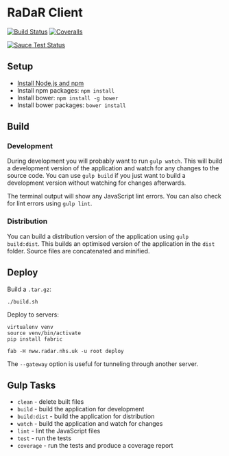 # RaDaR Client

[![Build Status](https://img.shields.io/travis/renalreg/radar-client/master.svg)](https://travis-ci.org/renalreg/radar-client) [![Coveralls](https://img.shields.io/coveralls/renalreg/radar-client.svg)](https://coveralls.io/github/renalreg/radar-client)

[![Sauce Test Status](https://saucelabs.com/browser-matrix/radar.svg)](https://saucelabs.com/u/radar)

## Setup

* [Install Node.js and npm](https://nodejs.org/en/download/package-manager/)
* Install npm packages: `npm install`
* Install bower: `npm install -g bower`
* Install bower packages: `bower install`

## Build

### Development

During development you will probably want to run `gulp watch`. This will build
a development version of the application and watch for any changes to the
source code. You can use `gulp build` if you just want to build a development
version without watching for changes afterwards.

The terminal output will show any JavaScript lint errors. You can also check for
lint errors using `gulp lint`.

### Distribution

You can build a distribution version of the application using `gulp build:dist`.
This builds an optimised version of the application in the `dist` folder. Source
files are concatenated and minified.

## Deploy

Build a `.tar.gz`:

```
./build.sh
```

Deploy to servers:

```
virtualenv venv
source venv/bin/activate
pip install fabric

fab -H nww.radar.nhs.uk -u root deploy
```

The `--gateway` option is useful for tunneling through another server.

## Gulp Tasks

* `clean` - delete built files
* `build` - build the application for development
* `build:dist` - build the application for distribution
* `watch` - build the application and watch for changes
* `lint` - lint the JavaScript files
* `test` - run the tests
* `coverage` - run the tests and produce a coverage report
